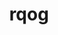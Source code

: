 ---
title: rqog
description: Download data from the Quality of Government Institute data
maintainer: Markus Kainu <markuskainu@gmail.com>
link: http://ropengov.github.io/rqog/
github: https://github.com/rOpenGov/rqog
category: ropengov
---